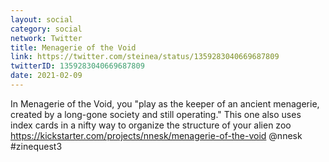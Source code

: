 ```yaml
---
layout: social
category: social
network: Twitter
title: Menagerie of the Void
link: https://twitter.com/steinea/status/1359283040669687809
twitterID: 1359283040669687809
date: 2021-02-09
---
```


In Menagerie of the Void, you "play as the keeper of an ancient menagerie, created by a long-gone society and still operating." This one also uses index cards in a nifty way to organize the structure of your alien zoo <https://kickstarter.com/projects/nnesk/menagerie-of-the-void> @nnesk #zinequest3
